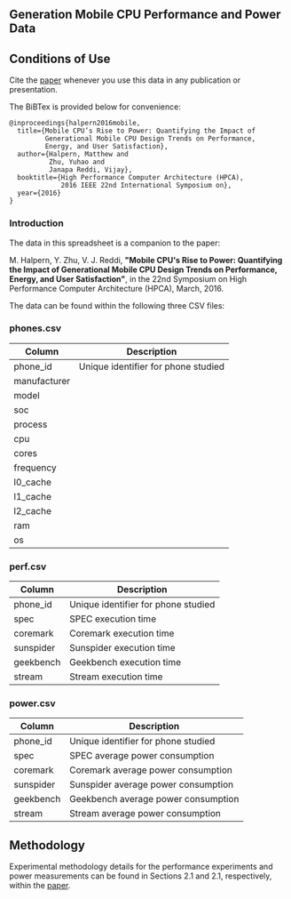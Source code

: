 ## Generation Mobile CPU Performance and Power Data

## Conditions of Use

Cite the [paper](http://ieeexplore.ieee.org/document/7446054/) whenever you use this data in any publication or presentation.

The BiBTex is provided below for convenience:

```
@inproceedings{halpern2016mobile,
  title={Mobile CPU’s Rise to Power: Quantifying the Impact of
         Generational Mobile CPU Design Trends on Performance,
         Energy, and User Satisfaction},
  author={Halpern, Matthew and
          Zhu, Yuhao and
          Janapa Reddi, Vijay},
  booktitle={High Performance Computer Architecture (HPCA),
             2016 IEEE 22nd International Symposium on},
  year={2016}
}
```

### Introduction

The data in this spreadsheet is a companion to the paper:

M. Halpern, Y. Zhu, V. J. Reddi, **"Mobile CPU's Rise to Power: Quantifying the Impact of Generational Mobile CPU Design Trends on Performance, Energy, and User Satisfaction"**, in the 22nd
Symposium on High Performance Computer Architecture (HPCA), March, 2016.

The data can be found within the following three CSV files:

### phones.csv

| Column       | Description                                  |
|--------------|----------------------------------------------|
| phone_id     | Unique identifier for phone studied          |
| manufacturer | |
| model        |
| soc          |
| process      |
| cpu          |
| cores        |
| frequency    |
| l0_cache     |
| l1_cache     |
| l2_cache     |
| ram          |
| os           |

### perf.csv

| Column       | Description                                  |
|--------------|----------------------------------------------|
| phone_id     | Unique identifier for phone studied          |
| spec         | SPEC execution time                          |
| coremark     | Coremark execution time                      |
| sunspider    | Sunspider execution time                     |
| geekbench    | Geekbench execution time                     |
| stream       | Stream execution time                        |

### power.csv

| Column       | Description                                  |
|--------------|----------------------------------------------|
| phone_id     | Unique identifier for phone studied          |
| spec         | SPEC average power consumption               |
| coremark     | Coremark average power consumption           |
| sunspider    | Sunspider average power consumption          |
| geekbench    | Geekbench average power consumption          |
| stream       | Stream average power consumption             |

## Methodology

Experimental methodology details for the performance experiments and power
measurements can be found in Sections 2.1  and 2.1, respectively, within the [paper](http://ieeexplore.ieee.org/document/7446054/).
